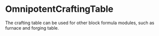 # OmnipotentCraftingTable
The crafting table can be used for other block formula modules, such as furnace and forging table.
